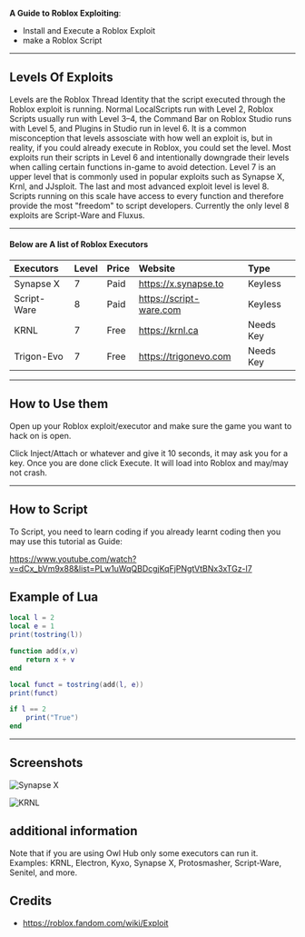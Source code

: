 **A Guide to Roblox Exploiting**:
- Install and Execute a Roblox Exploit
- make a Roblox Script
___
## Levels Of Exploits
Levels are the Roblox Thread Identity that the script executed through the Roblox exploit is running. Normal LocalScripts run with Level 2, Roblox Scripts usually run with Level 3–4, the Command Bar on Roblox Studio runs with Level 5, and Plugins in Studio run in level 6. It is a common misconception that levels assosciate with how well an exploit is, but in reality, if you could already execute in Roblox, you could set the level. Most exploits run their scripts in Level 6 and intentionally downgrade their levels when calling certain functions in-game to avoid detection. Level 7 is an upper level that is commonly used in popular exploits such as Synapse X, Krnl, and JJsploit. The last and most advanced exploit level is level 8. Scripts running on this scale have access to every function and therefore provide the most "freedom" to script developers. Currently the only level 8 exploits are Script-Ware and Fluxus.
___
#### Below are A list of Roblox Executors

| Executors   | Level | Price | Website                 | Type      |
|:----------- |:----- |:----- |:----------------------- |:--------- |
| Synapse X   | 7     | Paid  | https://x.synapse.to    | Keyless   |
| Script-Ware | 8     | Paid  | https://script-ware.com | Keyless   |
| KRNL        | 7     | Free  | https://krnl.ca         | Needs Key |
| Trigon-Evo  | 7     | Free  | https://trigonevo.com   | Needs Key |
___
## How to Use them
Open up your Roblox exploit/executor and make sure the game you want to hack on is open.

Click Inject/Attach or whatever and give it 10 seconds, it may ask you for a key. Once you are done click Execute. It will load into Roblox and may/may not crash.
___
## How to Script
To Script, you need to learn coding
if you already learnt coding then you may use this tutorial as Guide:

https://www.youtube.com/watch?v=dCx_bVm9x88&list=PLw1uWqQBDcgjKqFjPNgtVtBNx3xTGz-l7


## Example of Lua
```lua
local l = 2
local e = 1
print(tostring(l))

function add(x,v)
	return x + v
end

local funct = tostring(add(l, e))
print(funct)

if l == 2
	print("True")
end
```
___

## Screenshots

![Synapse X](https://modmenuz.com/storage/2021/03/synapse-x-software-download.jpg)

![KRNL](https://krnl.dev/wp-content/uploads/2021/11/krnl1.jpg)

## additional information

Note that if you are using Owl Hub only some executors can run it. Examples: KRNL, Electron, Kyxo, Synapse X, Protosmasher, Script-Ware, Senitel, and more.


## Credits

- https://roblox.fandom.com/wiki/Exploit
